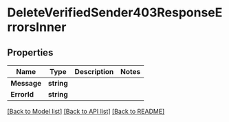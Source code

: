# DeleteVerifiedSender403ResponseErrorsInner

## Properties

Name | Type | Description | Notes
------------ | ------------- | ------------- | -------------
**Message** | **string** |  |
**ErrorId** | **string** |  |

[[Back to Model list]](../README.md#documentation-for-models) [[Back to API list]](../README.md#documentation-for-api-endpoints) [[Back to README]](../README.md)


